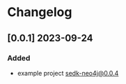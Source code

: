 # Changelog
<!-- https://keepachangelog.com/en/1.0.0/ -->

## [0.0.1]  2023-09-24
### Added
- example project sedk-neo4j@0.0.4
